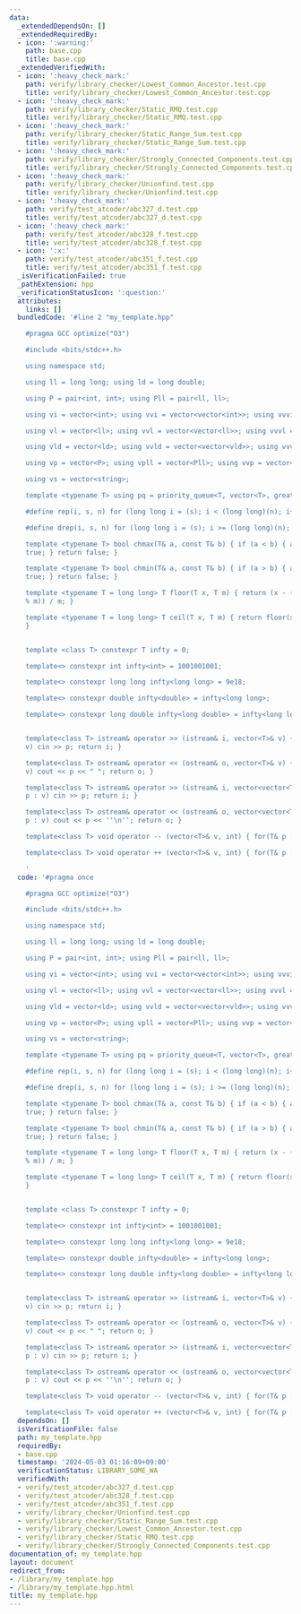 ```yaml
---
data:
  _extendedDependsOn: []
  _extendedRequiredBy:
  - icon: ':warning:'
    path: base.cpp
    title: base.cpp
  _extendedVerifiedWith:
  - icon: ':heavy_check_mark:'
    path: verify/library_checker/Lowest_Common_Ancestor.test.cpp
    title: verify/library_checker/Lowest_Common_Ancestor.test.cpp
  - icon: ':heavy_check_mark:'
    path: verify/library_checker/Static_RMQ.test.cpp
    title: verify/library_checker/Static_RMQ.test.cpp
  - icon: ':heavy_check_mark:'
    path: verify/library_checker/Static_Range_Sum.test.cpp
    title: verify/library_checker/Static_Range_Sum.test.cpp
  - icon: ':heavy_check_mark:'
    path: verify/library_checker/Strongly_Connected_Components.test.cpp
    title: verify/library_checker/Strongly_Connected_Components.test.cpp
  - icon: ':heavy_check_mark:'
    path: verify/library_checker/Unionfind.test.cpp
    title: verify/library_checker/Unionfind.test.cpp
  - icon: ':heavy_check_mark:'
    path: verify/test_atcoder/abc327_d.test.cpp
    title: verify/test_atcoder/abc327_d.test.cpp
  - icon: ':heavy_check_mark:'
    path: verify/test_atcoder/abc328_f.test.cpp
    title: verify/test_atcoder/abc328_f.test.cpp
  - icon: ':x:'
    path: verify/test_atcoder/abc351_f.test.cpp
    title: verify/test_atcoder/abc351_f.test.cpp
  _isVerificationFailed: true
  _pathExtension: hpp
  _verificationStatusIcon: ':question:'
  attributes:
    links: []
  bundledCode: '#line 2 "my_template.hpp"

    #pragma GCC optimize("O3")

    #include <bits/stdc++.h>

    using namespace std;

    using ll = long long; using ld = long double;

    using P = pair<int, int>; using Pll = pair<ll, ll>;

    using vi = vector<int>; using vvi = vector<vector<int>>; using vvvi = vector<vvi>;

    using vl = vector<ll>; using vvl = vector<vector<ll>>; using vvvl = vector<vvl>;

    using vld = vector<ld>; using vvld = vector<vector<vld>>; using vvvld = vector<vvld>;

    using vp = vector<P>; using vpll = vector<Pll>; using vvp = vector<vector<P>>;

    using vs = vector<string>;

    template <typename T> using pq = priority_queue<T, vector<T>, greater<T>>;

    #define rep(i, s, n) for (long long i = (s); i < (long long)(n); i++)

    #define drep(i, s, n) for (long long i = (s); i >= (long long)(n); i--)

    template <typename T> bool chmax(T& a, const T& b) { if (a < b) { a = b; return
    true; } return false; }

    template <typename T> bool chmin(T& a, const T& b) { if (a > b) { a = b; return
    true; } return false; }

    template <typename T = long long> T floor(T x, T m) { return (x - ((x % m + m)
    % m)) / m; }

    template <typename T = long long> T ceil(T x, T m) { return floor(x + m - 1, m);
    }


    template <class T> constexpr T infty = 0;

    template<> constexpr int infty<int> = 1001001001;

    template<> constexpr long long infty<long long> = 9e18;

    template<> constexpr double infty<double> = infty<long long>;

    template<> constexpr long double infty<long double> = infty<long long>;


    template<class T> istream& operator >> (istream& i, vector<T>& v) { for(T& p :
    v) cin >> p; return i; }

    template<class T> ostream& operator << (ostream& o, vector<T>& v) { for(T& p :
    v) cout << p << " "; return o; }

    template<class T> istream& operator >> (istream& i, vector<vector<T>>& v) { for(vector<T>&
    p : v) cin >> p; return i; }

    template<class T> ostream& operator << (ostream& o, vector<vector<T>>& v) { for(vector<T>&
    p : v) cout << p << ''\n''; return o; }

    template<class T> void operator -- (vector<T>& v, int) { for(T& p : v) p--; }

    template<class T> void operator ++ (vector<T>& v, int) { for(T& p : v) p++; }

    '
  code: '#pragma once

    #pragma GCC optimize("O3")

    #include <bits/stdc++.h>

    using namespace std;

    using ll = long long; using ld = long double;

    using P = pair<int, int>; using Pll = pair<ll, ll>;

    using vi = vector<int>; using vvi = vector<vector<int>>; using vvvi = vector<vvi>;

    using vl = vector<ll>; using vvl = vector<vector<ll>>; using vvvl = vector<vvl>;

    using vld = vector<ld>; using vvld = vector<vector<vld>>; using vvvld = vector<vvld>;

    using vp = vector<P>; using vpll = vector<Pll>; using vvp = vector<vector<P>>;

    using vs = vector<string>;

    template <typename T> using pq = priority_queue<T, vector<T>, greater<T>>;

    #define rep(i, s, n) for (long long i = (s); i < (long long)(n); i++)

    #define drep(i, s, n) for (long long i = (s); i >= (long long)(n); i--)

    template <typename T> bool chmax(T& a, const T& b) { if (a < b) { a = b; return
    true; } return false; }

    template <typename T> bool chmin(T& a, const T& b) { if (a > b) { a = b; return
    true; } return false; }

    template <typename T = long long> T floor(T x, T m) { return (x - ((x % m + m)
    % m)) / m; }

    template <typename T = long long> T ceil(T x, T m) { return floor(x + m - 1, m);
    }


    template <class T> constexpr T infty = 0;

    template<> constexpr int infty<int> = 1001001001;

    template<> constexpr long long infty<long long> = 9e18;

    template<> constexpr double infty<double> = infty<long long>;

    template<> constexpr long double infty<long double> = infty<long long>;


    template<class T> istream& operator >> (istream& i, vector<T>& v) { for(T& p :
    v) cin >> p; return i; }

    template<class T> ostream& operator << (ostream& o, vector<T>& v) { for(T& p :
    v) cout << p << " "; return o; }

    template<class T> istream& operator >> (istream& i, vector<vector<T>>& v) { for(vector<T>&
    p : v) cin >> p; return i; }

    template<class T> ostream& operator << (ostream& o, vector<vector<T>>& v) { for(vector<T>&
    p : v) cout << p << ''\n''; return o; }

    template<class T> void operator -- (vector<T>& v, int) { for(T& p : v) p--; }

    template<class T> void operator ++ (vector<T>& v, int) { for(T& p : v) p++; }'
  dependsOn: []
  isVerificationFile: false
  path: my_template.hpp
  requiredBy:
  - base.cpp
  timestamp: '2024-05-03 01:16:09+09:00'
  verificationStatus: LIBRARY_SOME_WA
  verifiedWith:
  - verify/test_atcoder/abc327_d.test.cpp
  - verify/test_atcoder/abc328_f.test.cpp
  - verify/test_atcoder/abc351_f.test.cpp
  - verify/library_checker/Unionfind.test.cpp
  - verify/library_checker/Static_Range_Sum.test.cpp
  - verify/library_checker/Lowest_Common_Ancestor.test.cpp
  - verify/library_checker/Static_RMQ.test.cpp
  - verify/library_checker/Strongly_Connected_Components.test.cpp
documentation_of: my_template.hpp
layout: document
redirect_from:
- /library/my_template.hpp
- /library/my_template.hpp.html
title: my_template.hpp
---
```

